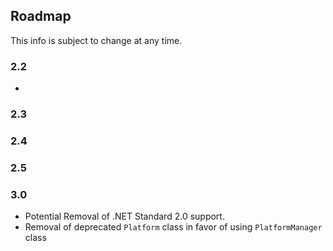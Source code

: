 ## Roadmap
This info is subject to change at any time.

### 2.2
*

### 2.3


### 2.4


### 2.5


### 3.0
* Potential Removal of .NET Standard 2.0 support.
* Removal of deprecated ``Platform`` class in favor of using ``PlatformManager`` class
